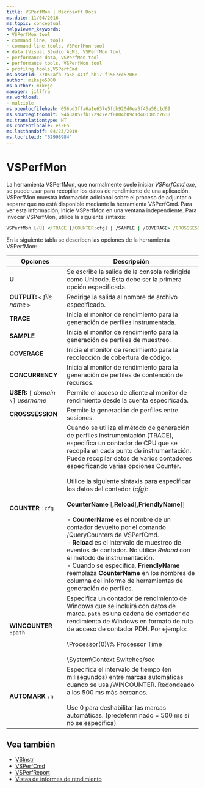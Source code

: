 ```yaml
---
title: VSPerfMon | Microsoft Docs
ms.date: 11/04/2016
ms.topic: conceptual
helpviewer_keywords:
- VSPerfMon tool
- command line, tools
- command-line tools, VSPerfMon tool
- data [Visual Studio ALM], VSPerfMon tool
- performance data, VSPerfMon tool
- performance tools, VSPerfMon tool
- profilng tools,VSPerfCmd
ms.assetid: 37052afb-7a58-441f-bb17-f1587cc57068
author: mikejo5000
ms.author: mikejo
manager: jillfra
ms.workload:
- multiple
ms.openlocfilehash: 056bd3ffa6a1e637e5fdb920d0ea5f45a58c1d69
ms.sourcegitcommit: 94b3a052fb1229c7e7f8804b09c1d403385c7630
ms.translationtype: HT
ms.contentlocale: es-ES
ms.lasthandoff: 04/23/2019
ms.locfileid: "62998984"
---
```

# <a name="vsperfmon"></a>VSPerfMon
La herramienta VSPerfMon, que normalmente suele iniciar *VSPerfCmd.exe*, se puede usar para recopilar los datos de rendimiento de una aplicación. VSPerfMon muestra información adicional sobre el proceso de adjuntar o separar que no está disponible mediante la herramienta VSPerfCmd. Para ver esta información, inicie VSPerfMon en una ventana independiente. Para invocar VSPerfMon, utilice la siguiente sintaxis:

```cmd
VSPerfMon [/U] </TRACE [/COUNTER:cfg] | /SAMPLE | /COVERAGE> /CROSSSESSION /OUTPUT <file name> [/WINCOUNTER:cfg] [/USER [DOMAIN\]username]
```

 En la siguiente tabla se describen las opciones de la herramienta VSPerfMon:

|Opciones|Descripción|
|-------------|-----------------|
|**U**|Se escribe la salida de la consola redirigida como Unicode.  Esta debe ser la primera opción especificada.|
|**OUTPUT:** `<` *file name* `>`|Redirige la salida al nombre de archivo especificado.|
|**TRACE**|Inicia el monitor de rendimiento para la generación de perfiles instrumentada.|
|**SAMPLE**|Inicia el monitor de rendimiento para la generación de perfiles de muestreo.|
|**COVERAGE**|Inicia el monitor de rendimiento para la recolección de cobertura de código.|
|**CONCURRENCY**|Inicia al monitor de rendimiento para la generación de perfiles de contención de recursos.|
|**USER:** `[` *domain* `\]` *username*|Permite el acceso de cliente al monitor de rendimiento desde la cuenta especificada.|
|**CROSSSESSION**|Permite la generación de perfiles entre sesiones.|
|**COUNTER** `:cfg`|Cuando se utiliza el método de generación de perfiles instrumentación (TRACE), especifica un contador de CPU que se recopila en cada punto de instrumentación. Puede recopilar datos de varios contadores especificando varias opciones Counter.<br /><br /> Utilice la siguiente sintaxis para especificar los datos del contador (*cfg*):<br /><br /> **CounterName** [**,Reload**[,**FriendlyName**]]<br /><br /> -   **CounterName** es el nombre de un contador devuelto por el comando /QueryCounters de VSPerfCmd.<br />-   **Reload** es el intervalo de muestreo de eventos de contador. No utilice *Reload* con el método de instrumentación.<br />-   Cuando se especifica, **FriendlyName** reemplaza **CounterName** en los nombres de columna del informe de herramientas de generación de perfiles.|
|**WINCOUNTER** `:path`|Especifica un contador de rendimiento de Windows que se incluirá con datos de marca. `path` es una cadena de contador de rendimiento de Windows en formato de ruta de acceso de contador PDH. Por ejemplo:<br /><br /> \Processor(0)\\% Processor Time<br /><br /> \System\Context Switches/sec|
|**AUTOMARK** `:n`|Especifica el intervalo de tiempo (en milisegundos) entre marcas automáticas cuando se usa /WINCOUNTER. Redondeado a los 500 ms más cercanos.<br /><br /> Use 0 para deshabilitar las marcas automáticas. (predeterminado = 500 ms si no se especifica)|

## <a name="see-also"></a>Vea también
- [VSInstr](../profiling/vsinstr.md)
- [VSPerfCmd](../profiling/vsperfcmd.md)
- [VSPerfReport](../profiling/vsperfreport.md)
- [Vistas de informes de rendimiento](../profiling/performance-report-views.md)